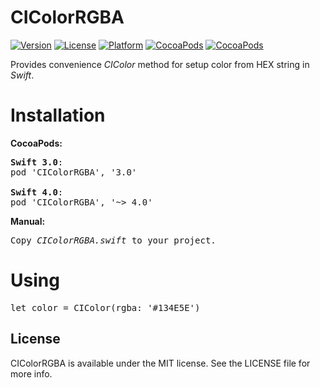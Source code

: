 # CIColorRGBA

[![Version](https://img.shields.io/cocoapods/v/CIColorRGBA.svg?style=flat)](http://cocoadocs.org/docsets/CIColorRGBA)
[![License](https://img.shields.io/cocoapods/l/CIColorRGBA.svg?style=flat)](http://cocoadocs.org/docsets/CIColorRGBA)
[![Platform](https://img.shields.io/cocoapods/p/CIColorRGBA.svg?style=flat)](http://cocoadocs.org/docsets/CIColorRGBA)
[![CocoaPods](https://img.shields.io/cocoapods/dt/CIColorRGBA.svg)](https://cocoapods.org/pods/CIColorRGBA)
[![CocoaPods](https://img.shields.io/cocoapods/dm/CIColorRGBA.svg)](https://cocoapods.org/pods/CIColorRGBA)


Provides convenience <i>CIColor</i> method for setup color from HEX string in <i>Swift</i>.

# Installation

<b>CocoaPods:</b>
<pre>
<b>Swift 3.0</b>:
pod 'CIColorRGBA', '3.0'

<b>Swift 4.0</b>:
pod 'CIColorRGBA', '~> 4.0'
</pre>

<b>Manual:</b>
<pre>
Copy <i>CIColorRGBA.swift</i> to your project.
</pre>

# Using

<pre>
let color = CIColor(rgba: '#134E5E')
</pre>

## License

CIColorRGBA is available under the MIT license. See the LICENSE file for more info.
